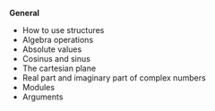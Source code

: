 **General**
- How to use structures
- Algebra operations
- Absolute values
- Cosinus and  sinus
- The cartesian plane
- Real part and imaginary part of complex numbers
- Modules
- Arguments
